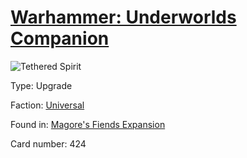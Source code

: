 # [Warhammer: Underworlds Companion](https://guidokessels.github.io/wh-underworlds)

  

![Tethered Spirit](https://warhammerunderworlds.com/wp-content/uploads/sites/6/2018/03/424_ENG.png)



Type: Upgrade

Faction: [Universal](https://guidokessels.github.io/wh-underworlds/factions/universal.md)

Found in: [Magore's Fiends Expansion](https://guidokessels.github.io/wh-underworlds/locations/magores-fiends-expansion.md)

Card number: 424
